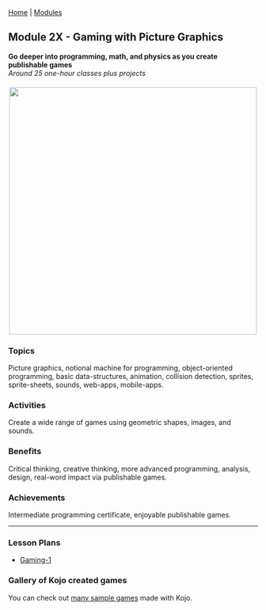 <div class="nav">
  <a href="/index.html">Home</a> | <a href="modules-index.html">Modules</a>
</div>

## Module 2X - Gaming with Picture Graphics
**Go deeper into programming, math, and physics as you create publishable games**  
*Around 25 one-hour classes plus projects*

<div style="margin-top: 20px;margin-bottom: 20px;text-align:center">
  <img src="module2-images/hunted.png" width="500"/>
</div>

### Topics

Picture graphics, notional machine for programming, object-oriented programming, basic data-structures, animation, collision detection, sprites, sprite-sheets, sounds, web-apps, mobile-apps.

### Activities

Create a wide range of games using geometric shapes, images, and sounds.

### Benefits

Critical thinking, creative thinking, more advanced programming, analysis, design, real-word impact via publishable games.

### Achievements

Intermediate programming certificate, enjoyable publishable games.

---

### Lesson Plans

* [Gaming-1](/tutorials/gaming-1/index.html)

### Gallery of Kojo created games

You can check out [many sample games](/ikojo.html#examples) made with Kojo.
